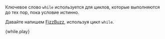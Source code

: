 Ключевое слово `while` используется для циклов, которые выполняются до тех пор, пока условие истинно.

Давайте напишем [FizzBuzz][fizzbuzz], используя цикл `while`.

{while.play}

[fizzbuzz]: http://en.wikipedia.org/wiki/Fizz_buzz
